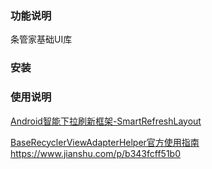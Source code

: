 ### 功能说明
条管家基础UI库

### 安装

### 使用说明


[Android智能下拉刷新框架-SmartRefreshLayout](https://github.com/scwang90/SmartRefreshLayout)

[BaseRecyclerViewAdapterHelper官方使用指南]()https://www.jianshu.com/p/b343fcff51b0